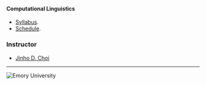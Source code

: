 #### Computational Linguistics
* [Syllabus](Syllabus).
* [Schedule](Schedule).

### Instructor ###
* [Jinho D. Choi](http://mathcs.emory.edu/~choi)

---
![Emory University](http://mathcs.emory.edu/~choi/img/emory-logo-h.png)
